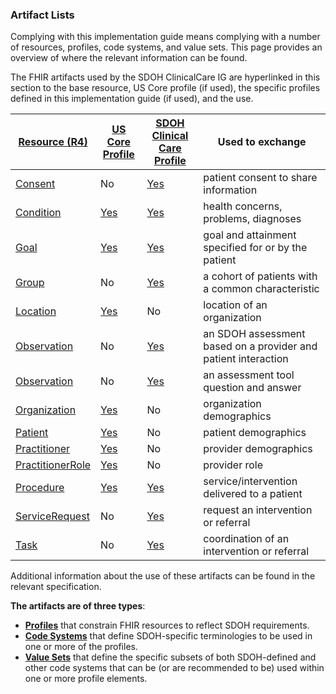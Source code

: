 ###  Artifact Lists

Complying with this implementation guide means complying with a number of resources, profiles, code systems, and value sets. This page provides an overview of where the relevant information can be found.

The FHIR artifacts used by the SDOH ClinicalCare IG are hyperlinked in this section to the base resource, US Core profile (if used), the specific profiles defined in this implementation guide (if used), and the use.

| [Resource (R4)  ](http://build.fhir.org/ig/HL7/US-Core-R4)   | [US Core Profile  ](http://hl7.org/fhir/us/core/)   | [SDOH Clinical Care Profile  ](http://build.fhir.org/ig/HL7/fhir-sdoh-clinicalcare/artifacts.html)   | Used to exchange |
| -------- | -------- | -------- | -------- |
| [Consent]( http://hl7.org/fhir/consent.html) | No  | [Yes](http://build.fhir.org/ig/HL7/fhir-sdoh-clinicalcare/StructureDefinition-SDOHCC-Consent.html)   | patient consent to share information|
| [Condition]( http://hl7.org/fhir/condition.html) | [Yes](http://hl7.org/fhir/us/core/StructureDefinition-us-core-condition.html)   | [Yes](http://build.fhir.org/ig/HL7/fhir-sdoh-clinicalcare/StructureDefinition-SDOHCC-Condition.html)   |health concerns, problems, diagnoses|
| [Goal]( http://hl7.org/fhir/goal.html) | [Yes](http://hl7.org/fhir/us/core/StructureDefinition-us-core-condition.html)   | [Yes](http://build.fhir.org/ig/HL7/fhir-sdoh-clinicalcare/StructureDefinition-SDOHCC-Goal.html)   | goal and attainment specified for or by the patient |
| [Group]( http://hl7.org/fhir/group.html) | No  | [Yes](http://build.fhir.org/ig/HL7/fhir-sdoh-clinicalcare/StructureDefinition-SDOHCC-Group.html)   | a cohort of patients with a common characteristic |
| [Location]( http://hl7.org/fhir/location.html) | [Yes](http://hl7.org/fhir/us/core/StructureDefinition-us-core-location.html)   | No | location of an organization |
| [Observation]( http://hl7.org/fhir/Observation.html) | No | [Yes](http://build.fhir.org/ig/HL7/fhir-sdoh-clinicalcare/StructureDefinition-SDOHCC-ObservationAssessment.html)   | an SDOH assessment based on a provider and patient interaction |
| [Observation]( http://hl7.org/fhir/Observation.html) | No | [Yes](http://build.fhir.org/ig/HL7/fhir-sdoh-clinicalcare/StructureDefinition-SDOHCC-ObservationScreeningResonse.html)   | an assessment tool question and answer |
| [Organization]( http://hl7.org/fhir/organization.html) | [Yes](http://hl7.org/fhir/us/core/StructureDefinition-us-core-organization.html)   | No | organization demographics |
| [Patient]( http://hl7.org/fhir/patient.html) | [Yes](http://hl7.org/fhir/us/core/StructureDefinition-us-core-patient.html)   | No | patient demographics |
| [Practitioner]( http://hl7.org/fhir/practitioner.html) | [Yes](http://hl7.org/fhir/us/core/StructureDefinition-us-core-practitioner.html)   | No | provider demographics |
| [PractitionerRole]( http://hl7.org/fhir/PractitionerRole.html) | [Yes](http://hl7.org/fhir/us/core/StructureDefinition-us-core-PractitionerRole.html)   | No | provider role |
| [Procedure]( http://hl7.org/fhir/procedure.html) | [Yes](http://hl7.org/fhir/us/core/StructureDefinition-us-core-procedure.html)   | [Yes](http://build.fhir.org/ig/HL7/fhir-sdoh-clinicalcare/StructureDefinition-SDOHCC-Procedurel.html)   | service/intervention delivered to a patient |
| [ServiceRequest]( http://hl7.org/fhir/ServiceRequest.html) | No | [Yes](http://build.fhir.org/ig/HL7/fhir-sdoh-clinicalcare/StructureDefinition-SDOHCC-ServiceRequest.html)   |request an intervention or referral |
| [Task]( http://hl7.org/fhir/Task.html) | No  | [Yes](http://build.fhir.org/ig/HL7/fhir-sdoh-clinicalcare/StructureDefinition-SDOHCC-Task.html)   |coordination of an intervention or referral|


Additional information about the use of these artifacts can be found in the relevant specification.

**The artifacts are of three types**:

* 	**[Profiles](http://www.hl7.org/fhir/profiling.html)** that constrain FHIR resources to reflect SDOH requirements.
* 	**[Code Systems](http://www.hl7.org/fhir/terminologies-systems.html)** that define SDOH-specific terminologies to be used in one or more of the profiles.
* 	**[Value Sets](http://www.hl7.org/fhir/terminologies-valuesets.html)** that define the specific subsets of both SDOH-defined and other code systems that can be (or are recommended to be) used within one or more profile elements.

